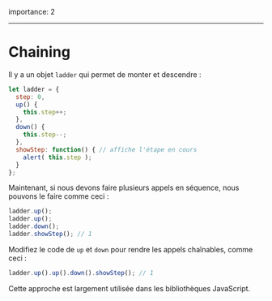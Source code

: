 importance: 2

---

# Chaining

Il y a un objet `ladder` qui permet de monter et descendre :

```js
let ladder = {
  step: 0,
  up() { 
    this.step++;
  },
  down() { 
    this.step--;
  },
  showStep: function() { // affiche l'étape en cours
    alert( this.step );
  }
};
```

Maintenant, si nous devons faire plusieurs appels en séquence, nous pouvons le faire comme ceci :

```js
ladder.up();
ladder.up();
ladder.down();
ladder.showStep(); // 1
```

Modifiez le code de `up` et `down` pour rendre les appels chaînables, comme ceci :

```js
ladder.up().up().down().showStep(); // 1
```

Cette approche est largement utilisée dans les bibliothèques JavaScript.
